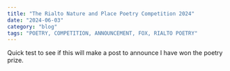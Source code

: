 ```yaml
---
title: "The Rialto Nature and Place Poetry Competition 2024"
date: "2024-06-03"
category: "blog"
tags: "POETRY, COMPETITION, ANNOUNCEMENT, FOX, RIALTO POETRY"
---
```


Quick test to see if this will make a post to announce I have won the poetry prize.
